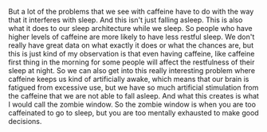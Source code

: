  But a lot of the problems that we see with caffeine have to do with the way that it interferes with sleep. And this isn't just falling asleep. This is also what it does to our sleep architecture while we sleep. So people who have higher levels of caffeine are more likely to have less restful sleep. We don't really have great data on what exactly it does or what the chances are, but this is just kind of my observation is that even having caffeine, like caffeine first thing in the morning for some people will affect the restfulness of their sleep at night. So we can also get into this really interesting problem where caffeine keeps us kind of artificially awake, which means that our brain is fatigued from excessive use, but we have so much artificial stimulation from the caffeine that we are not able to fall asleep. And what this creates is what I would call the zombie window. So the zombie window is when you are too caffeinated to go to sleep, but you are too mentally exhausted to make good decisions.